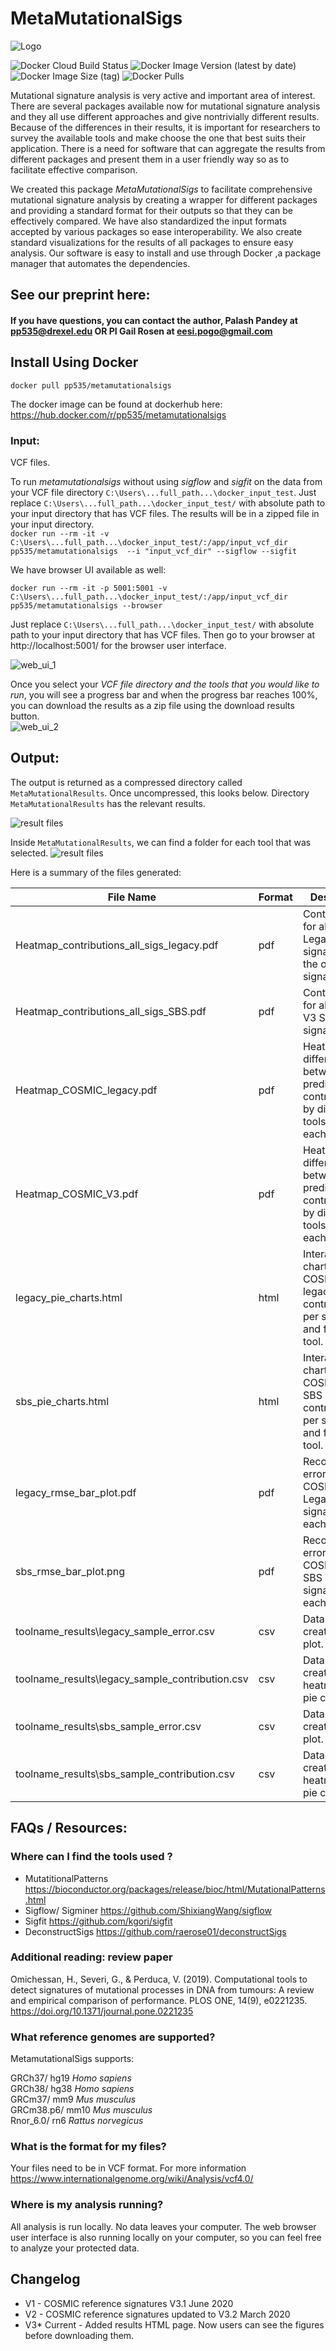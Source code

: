 # MetaMutationalSigs
![Logo](https://raw.githubusercontent.com/PalashPandey/MetaMutationalSigs/master/flask_ui_app/static/cover_photo.png) <br>

![Docker Cloud Build Status](https://img.shields.io/docker/cloud/build/pp535/metamutationalsigs)
![Docker Image Version (latest by date)](https://img.shields.io/docker/v/pp535/metamutationalsigs) 
![Docker Image Size (tag)](https://img.shields.io/docker/image-size/pp535/metamutationalsigs/latest)
![Docker Pulls](https://img.shields.io/docker/pulls/pp535/metamutationalsigs)

Mutational signature analysis is very active and important area of interest. There are several packages available now for mutational signature analysis and they all use different approaches and give nontrivially different results. Because of the differences in their results, it is important for researchers to survey the available tools and make choose the one that best suits their application. There is a need for software that can aggregate the results from different packages and present them in a user friendly way so as to facilitate effective comparison. 

We created this package *MetaMutationalSigs* to facilitate comprehensive mutational signature analysis by creating a wrapper for different packages and providing a standard format for their outputs so that they can be effectively compared. We have also standardized the input formats accepted by various packages so ease interoperability. We also create standard visualizations for the results of all packages to ensure easy analysis. Our software is easy to install and use through Docker ,a package manager that automates the dependencies. 

## See our preprint here: 

#### If you have questions, you can contact the author, Palash Pandey at pp535@drexel.edu OR PI Gail Rosen at eesi.pogo@gmail.com

## Install Using Docker

``docker pull pp535/metamutationalsigs``

The docker image can be found at dockerhub here: 
https://hub.docker.com/r/pp535/metamutationalsigs 

### Input: 
VCF files.

To run *metamutationalsigs* without using *sigflow* and *sigfit* on the data from your VCF file directory `C:\Users\...full_path...\docker_input_test`.  Just replace ``C:\Users\...full_path...\docker_input_test/`` with absolute path to your input directory that has VCF files. The results will be in a zipped file in your input directory.<br> 
``docker run --rm -it -v C:\Users\...full_path...\docker_input_test/:/app/input_vcf_dir pp535/metamutationalsigs  --i "input_vcf_dir" --sigflow --sigfit``


We have browser UI available as well: <br>

``docker run --rm -it -p 5001:5001 -v C:\Users\...full_path...\docker_input_test/:/app/input_vcf_dir pp535/metamutationalsigs --browser``

Just replace ``C:\Users\...full_path...\docker_input_test/`` with absolute path to your input directory that has VCF files. Then go to your browser at http://localhost:5001/ for the browser user interface.

![web_ui_1](https://raw.githubusercontent.com/PalashPandey/MetaMutationalSigs/master/markdown_images/web_ui_1.jpg) <br>

Once you select your *VCF file directory and the tools that you would like to run*, you will see a progress bar and when the progress bar reaches 100%, you can download the results as a zip file using the download results button. <br>
![web_ui_2](https://raw.githubusercontent.com/PalashPandey/MetaMutationalSigs/master/markdown_images/web_ui_2.jpg) <br>


## Output: 

The output is returned as a compressed directory called `MetaMutationalResults`. Once uncompressed, this looks below. Directory `MetaMutationalResults` has the relevant results. 

![result files](https://raw.githubusercontent.com/PalashPandey/MetaMutationalSigs/master/markdown_images/fs_level_1.jpg) <br>

Inside `MetaMutationalResults`, we can find a folder for each tool that was selected.
![result files](https://raw.githubusercontent.com/PalashPandey/MetaMutationalSigs/master/markdown_images/fs_level_2.jpg) <br>

Here is a summary of the files generated: 

|File Name                                      |Format|Description                                                                                          |
|-----------------------------------------------|------|-----------------------------------------------------------------------------------------------------|
|Heatmap_contributions_all_sigs_legacy.pdf      |pdf   |Contributions for all COSMIC Legacy SBS signatures to the overall signature.                         |
|Heatmap_contributions_all_sigs_SBS.pdf         |pdf   |Contributions for all COSMIC V3 SBS signatures.                                                      |
|Heatmap_COSMIC_legacy.pdf                      |pdf   |Heatmap for difference between the predicted contributions by different tools.  One for each sample. |
|Heatmap_COSMIC_V3.pdf                          |pdf   |Heatmap for difference between the predicted contributions by different tools.  One for each sample. |
|legacy_pie_charts.html                         |html  |Interactive pie charts of COSMIC legacy SBS contribution, per sample and for each tool.              |
|sbs_pie_charts.html                            |html  |Interactive pie charts of COSMIC V3 SBS signature contributions, per sample and for each tool.       |
|legacy_rmse_bar_plot.pdf                       |pdf   |Reconstruction error using COSMIC Legacy SBS signatures for each tool.                               |
|sbs_rmse_bar_plot.png                          |pdf   |Reconstruction error using COSMIC V3 SBS signatures for each tool.                                   |
|toolname_results\legacy_sample_error.csv       |csv   |Data used to create the bar plot.                                                                    |
|toolname_results\legacy_sample_contribution.csv|csv   |Data used to create heatmap and pie chart.                                                           |
|toolname_results\sbs_sample_error.csv          |csv   |Data used to create the bar plot.                                                                    |
|toolname_results\sbs_sample_contribution.csv   |csv   |Data used to create heatmap and pie chart.                                                           |

## FAQs / Resources:

### Where can I find the tools used ? 
- MutatitionalPatterns https://bioconductor.org/packages/release/bioc/html/MutationalPatterns.html
- Sigflow/ Sigminer https://github.com/ShixiangWang/sigflow
- Sigfit https://github.com/kgori/sigfit
- DeconstructSigs https://github.com/raerose01/deconstructSigs 

### Additional reading: review paper 

Omichessan, H., Severi, G., & Perduca, V. (2019). Computational tools to detect signatures of mutational processes in DNA from tumours: A review and empirical comparison of performance. PLOS ONE, 14(9), e0221235. https://doi.org/10.1371/journal.pone.0221235  

### What reference genomes are supported? 

MetamutationalSigs supports: 

GRCh37/ hg19 *Homo sapiens*<br> 
GRCh38/ hg38 *Homo sapiens*<br> 
GRCm37/ mm9 *Mus musculus*<br> 
GRCm38.p6/ mm10 *Mus musculus*<br> 
Rnor_6.0/ rn6 *Rattus norvegicus*<br>

### What is the format for my files? 

Your files need to be in VCF format. For more information https://www.internationalgenome.org/wiki/Analysis/vcf4.0/

### Where is my analysis running? 

All analysis is run locally. No data leaves your computer. The web browser user interface is also running locally on your computer, so you can feel free to analyze your protected data.

## Changelog
- V1 - COSMIC reference signatures V3.1 June 2020
- V2 - COSMIC reference signatures updated to V3.2 March 2020
- V3* Current - Added results HTML page. Now users can see the figures before downloading them.
